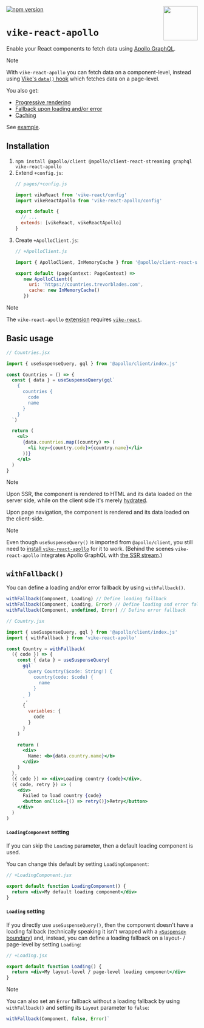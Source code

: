 <!-- WARNING: keep links absolute in this file so they work on NPM too -->

[<img src="https://vike.dev/vike-readme.svg" align="right" height="90">](https://vike.dev)
[![npm version](https://img.shields.io/npm/v/vike-react-apollo)](https://www.npmjs.com/package/vike-react-apollo)

# `vike-react-apollo`

Enable your React components to fetch data using [Apollo GraphQL](https://www.apollographql.com/docs/react/).

> [!NOTE]
> With `vike-react-apollo` you can fetch data on a component-level, instead using [Vike's `data()` hook](https://vike.dev/data) which fetches data on a page-level.

You also get:
 - [Progressive rendering](https://vike.dev/streaming#progressive-rendering)
 - [Fallback upon loading and/or error](#withfallback)
 - [Caching](https://www.apollographql.com/docs/react/caching/cache-configuration)

See [example](https://github.com/vikejs/vike-react/tree/main/examples/apollo).


## Installation

1. `npm install @apollo/client @apollo/client-react-streaming graphql vike-react-apollo`
2. Extend `+config.js`:
   ```js
   // pages/+config.js

   import vikeReact from 'vike-react/config'
   import vikeReactApollo from 'vike-react-apollo/config'

   export default {
     // ...
     extends: [vikeReact, vikeReactApollo]
   }
   ```
3. Create `+ApolloClient.js`:
   ```js
   // +ApolloClient.js

   import { ApolloClient, InMemoryCache } from '@apollo/client-react-streaming'

   export default (pageContext: PageContext) =>
      new ApolloClient({
        uri: 'https://countries.trevorblades.com',
        cache: new InMemoryCache()
      })
   ```

> [!NOTE]
> The `vike-react-apollo` [extension](https://vike.dev/extensions) requires [`vike-react`](https://vike.dev/vike-react).


## Basic usage

```jsx
// Countries.jsx

import { useSuspenseQuery, gql } from '@apollo/client/index.js'

const Countries = () => {
  const { data } = useSuspenseQuery(gql`
    {
      countries {
        code
        name
      }
    }
  `)

  return (
    <ul>
      {data.countries.map((country) => (
        <li key={country.code}>{country.name}</li>
      ))}
    </ul>
  )
}
```

> [!NOTE]
> Upon SSR, the component is rendered to HTML and its data loaded on the server side, while on the client side it's merely [hydrated](https://vike.dev/hydration).
>
> Upon page navigation, the component is rendered and its data loaded on the client-side.

> [!NOTE]
> Even though `useSuspenseQuery()` is imported from `@apollo/client`, you still need to [install `vike-react-apollo`](#installation) for it to work. (Behind the scenes `vike-react-apollo` integrates Apollo GraphQL with [the SSR stream](react-streaming#readme).)


## `withFallback()`

You can define a loading and/or error fallback by using `withFallback()`.

```js
withFallback(Component, Loading) // Define loading fallback
withFallback(Component, Loading, Error) // Define loading and error fallback
withFallback(Component, undefined, Error) // Define error fallback
```

```jsx
// Country.jsx

import { useSuspenseQuery, gql } from '@apollo/client/index.js'
import { withFallback } from 'vike-react-apollo'

const Country = withFallback(
  ({ code }) => {
    const { data } = useSuspenseQuery(
      gql`
        query Country($code: String!) {
          country(code: $code) {
            name
          }
        }
      `,
      {
        variables: {
          code
        }
      }
    )

    return (
      <div>
        Name: <b>{data.country.name}</b>
      </div>
    )
  },
  ({ code }) => <div>Loading country {code}</div>,
  ({ code, retry }) => (
    <div>
      Failed to load country {code}
      <button onClick={() => retry()}>Retry</button>
    </div>
  )
)
```

#### `LoadingComponent` setting

If you can skip the `Loading` parameter, then a default loading component is used.

You can change this default by setting `LoadingComponent`:

```jsx
// +LoadingComponent.jsx

export default function LoadingComponent() {
  return <div>My default loading component</div>
}
```

#### `Loading` setting

If you directly use `useSuspenseQuery()`, then the component doesn't have a loading fallback (technically speaking it isn't wrapped with a [`<Suspense>` boundary](https://react.dev/reference/react/Suspense)) and, instead, you can define a loading fallback on a layout- / page-level by setting `Loading`:

```jsx
// +Loading.jsx

export default function Loading() {
  return <div>My layout-level / page-level loading component</div>
}
```

> [!NOTE]
> You can also set an `Error` fallback without a loading fallback by using `withFallback()` and setting its `Layout` parameter to `false`:
> ```js
> withFallback(Component, false, Error)`
> ```
